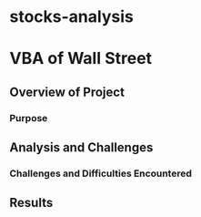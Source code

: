 # stocks-analysis

# VBA of Wall Street

## Overview of Project

### Purpose

## Analysis and Challenges

### Challenges and Difficulties Encountered

## Results


